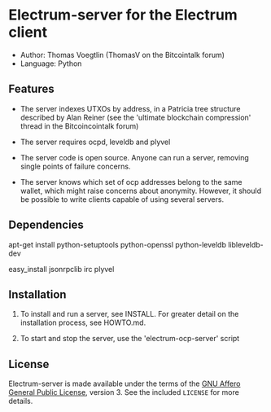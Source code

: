 Electrum-server for the Electrum client
=========================================

  * Author: Thomas Voegtlin (ThomasV on the Bitcointalk forum)
  * Language: Python

Features
--------

  * The server indexes UTXOs by address, in a Patricia tree structure
    described by Alan Reiner (see the 'ultimate blockchain
    compression' thread in the Bitcoincointalk forum)

  * The server requires ocpd, leveldb and plyvel

  * The server code is open source. Anyone can run a server, removing
    single points of failure concerns.

  * The server knows which set of ocp addresses belong to the same
    wallet, which might raise concerns about anonymity. However, it
    should be possible to write clients capable of using several
    servers.

Dependencies
------------
apt-get install python-setuptools python-openssl python-leveldb libleveldb-dev

easy_install jsonrpclib irc plyvel


Installation
------------

  1. To install and run a server, see INSTALL. For greater
     detail on the installation process, see HOWTO.md.

  2. To start and stop the server, use the 'electrum-ocp-server' script



License
-------

Electrum-server is made available under the terms of the [GNU Affero General
Public License](http://www.gnu.org/licenses/agpl.html), version 3. See the
included `LICENSE` for more details.

